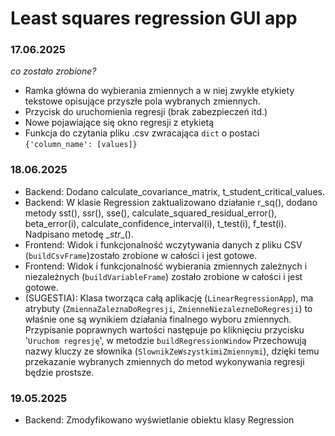 # Least squares regression GUI app
### 17.06.2025
*co zostało zrobione?*
- Ramka główna do wybierania zmiennych a w niej zwykłe etykiety tekstowe opisujące przyszłe pola wybranych zmiennych.
- Przycisk do uruchomienia regresji (brak zabezpieczeń itd.)
- Nowe pojawiające się okno regresji z etykietą
- Funkcja do czytania pliku .csv zwracająca `dict` o postaci `{'column_name': [values]}`

### 18.06.2025
- Backend: Dodano calculate_covariance_matrix, t_student_critical_values.
- Backend: W klasie Regression zaktualizowano działanie r_sq(), dodano metody sst(), ssr(), sse(), calculate_squared_residual_error(), beta_error(i), calculate_confidence_interval(i), t_test(i), f_test(i). Nadpisano metodę \__str__().
- Frontend: Widok i funkcjonalność wczytywania danych z pliku CSV (`buildCsvFrame`)zostało zrobione w całości i jest gotowe.
- Frontend: Widok i funkcjonalność wybierania zmiennych zależnych i niezależnych (`buildVariableFrame`) zostało zrobione w całości i jest gotowe.
- (SUGESTIA): Klasa tworząca całą aplikację (`LinearRegressionApp`), ma atrybuty (`ZmiennaZaleznaDoRegresji`, `ZmienneNiezalezneDoRegresji`) to właśnie one są wynikiem działania finalnego wyboru zmiennych. Przypisanie poprawnych wartości następuje po kliknięciu przycisku '`Uruchom regresję`', w metodzie `buildRegressionWindow` Przechowują nazwy kluczy ze słownika (`SlownikZeWszystkimiZmiennymi`), dzięki temu przekazanie wybranych zmiennych do metod wykonywania regresji będzie prostsze.

### 19.05.2025
- Backend: Zmodyfikowano wyświetlanie obiektu klasy Regression
